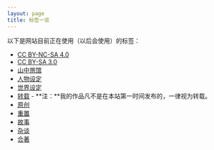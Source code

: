 ```yaml
---
layout: page
title: 标签一览
---
```


以下是网站目前正在使用（以后会使用）的标签：
- [CC BY-NC-SA 4.0](/tag/cc-by-nc-sa-4-0/)
- [CC BY-SA 3.0](/tag/cc-by-sa-3-0/)
- [山中旅馆](/tag/山中旅馆/)
- [人物设定](/tag/人物设定/)
- [世界设定](/tag/世界设定/)
- [转载](/tag/转载/) - **注：**我的作品凡不是在本站第一时间发布的，一律视为转载。
- [原创](/tag/原创/)
- [重置](/tag/重置)
- [故事](/tag/故事/)
- [杂谈](/tag/杂谈/)
- [合著](/tag/合著/)